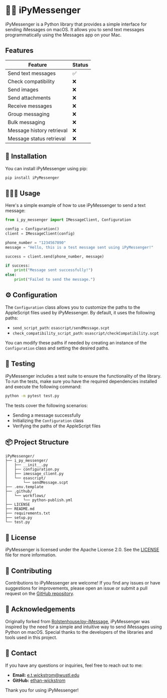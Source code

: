 # 🚀💬 iPyMessenger

iPyMessenger is a Python library that provides a simple interface for sending iMessages on macOS. It allows you to send text messages programmatically using the Messages app on your Mac.

## Features

| Feature                   | Status |
|---------------------------|--------|
| Send text messages        | ✅     |
| Check compatibility       | ❌     |
| Send images               | ❌     |
| Send attachments          | ❌     |
| Receive messages          | ❌     |
| Group messaging           | ❌     |
| Bulk messaging            | ❌     |
| Message history retrieval | ❌     |
| Message status retrieval  | ❌     |

## 🔑 Installation

You can install iPyMessenger using pip:

```bash
pip install iPyMessenger
```

## 🧑🏽‍💻 Usage

Here's a simple example of how to use iPyMessenger to send a text message:

```python
from i_py_messenger import IMessageClient, Configuration

config = Configuration()
client = IMessageClient(config)

phone_number = "1234567890"
message = "Hello, this is a test message sent using iPyMessenger!"

success = client.send(phone_number, message)

if success:
    print("Message sent successfully!")
else:
    print("Failed to send the message.")
```

## ⚙️ Configuration

The `Configuration` class allows you to customize the paths to the AppleScript files used by iPyMessenger. By default, it uses the following paths:

- `send_script_path`: `osascript/sendMessage.scpt`
- `check_compatibility_script_path`: `osascript/checkCompatibility.scpt`

You can modify these paths if needed by creating an instance of the `Configuration` class and setting the desired paths.

## 🧪 Testing

iPyMessenger includes a test suite to ensure the functionality of the library. To run the tests, make sure you have the required dependencies installed and execute the following command:

```bash
python -m pytest test.py
```

The tests cover the following scenarios:
- Sending a message successfully
- Initializing the `Configuration` class
- Verifying the paths of the AppleScript files

## 📦 Project Structure

```
iPyMessenger/
├── i_py_messenger/
│   ├── __init__.py
│   ├── configuration.py
│   ├── imessage_client.py
│   └── osascript/
│       └── sendMessage.scpt
├── .env.template
├── .github/
│   └── workflows/
│       └── python-publish.yml
├── LICENSE
├── README.md
├── requirements.txt
├── setup.py
└── test.py
```

## 📜 License

iPyMessenger is licensed under the Apache License 2.0. See the [LICENSE](LICENSE) file for more information.

## 🤝 Contributing

Contributions to iPyMessenger are welcome! If you find any issues or have suggestions for improvements, please open an issue or submit a pull request on the [GitHub repository](https://github.com/ethan-wickstrom/iPyMessenger).

## 🙏 Acknowledgements

Originally forked from [Rolstenhouse/py-iMessage](https://github.com/Rolstenhouse/py-iMessage), iPyMessenger was inspired by the need for a simple and intuitive way to send iMessages using Python on macOS. Special thanks to the developers of the libraries and tools used in this project.

## 📧 Contact

If you have any questions or inquiries, feel free to reach out to me:

- **Email:** e.t.wickstrom@wustl.edu
- **GitHub:** [ethan-wickstrom](https://github.com/ethan-wickstrom)

Thank you for using iPyMessenger!